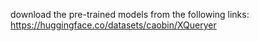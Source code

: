 download the pre-trained models from the following links: https://huggingface.co/datasets/caobin/XQueryer